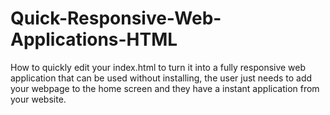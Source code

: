 # Quick-Responsive-Web-Applications-HTML
How to quickly edit your index.html to turn it into a fully responsive web application that can be used without installing, the user just needs to add your webpage to the home screen and they have a instant application from your website.
